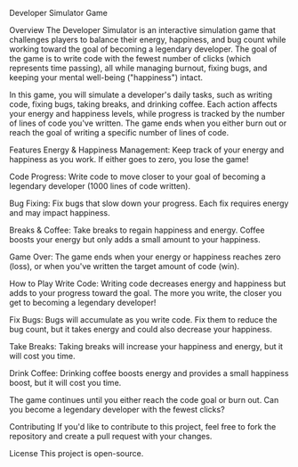 Developer Simulator Game

Overview
The Developer Simulator is an interactive simulation game that challenges players to balance their energy, happiness, and bug count while working toward the goal of becoming a legendary developer. The goal of the game is to write code with the fewest number of clicks (which represents time passing), all while managing burnout, fixing bugs, and keeping your mental well-being ("happiness") intact.

In this game, you will simulate a developer's daily tasks, such as writing code, fixing bugs, taking breaks, and drinking coffee. Each action affects your energy and happiness levels, while progress is tracked by the number of lines of code you've written. The game ends when you either burn out or reach the goal of writing a specific number of lines of code.

Features
Energy & Happiness Management: Keep track of your energy and happiness as you work. If either goes to zero, you lose the game!

Code Progress: Write code to move closer to your goal of becoming a legendary developer (1000 lines of code written).

Bug Fixing: Fix bugs that slow down your progress. Each fix requires energy and may impact happiness.

Breaks & Coffee: Take breaks to regain happiness and energy. Coffee boosts your energy but only adds a small amount to your happiness.

Game Over: The game ends when your energy or happiness reaches zero (loss), or when you've written the target amount of code (win).

How to Play
Write Code: Writing code decreases energy and happiness but adds to your progress toward the goal. The more you write, the closer you get to becoming a legendary developer!

Fix Bugs: Bugs will accumulate as you write code. Fix them to reduce the bug count, but it takes energy and could also decrease your happiness.

Take Breaks: Taking breaks will increase your happiness and energy, but it will cost you time.

Drink Coffee: Drinking coffee boosts energy and provides a small happiness boost, but it will cost you time.

The game continues until you either reach the code goal or burn out. Can you become a legendary developer with the fewest clicks?

Contributing
If you'd like to contribute to this project, feel free to fork the repository and create a pull request with your changes.

License
This project is open-source.
